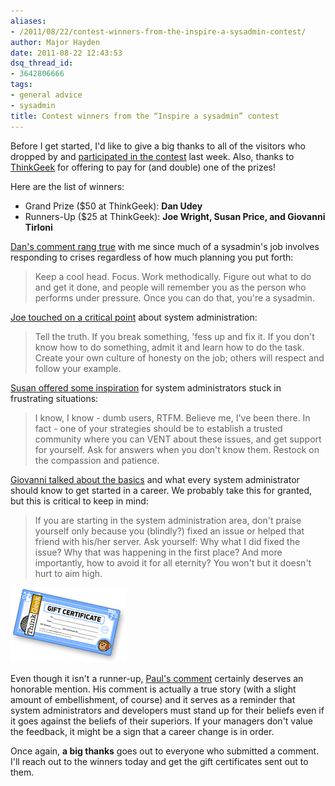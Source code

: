 ```yaml
---
aliases:
- /2011/08/22/contest-winners-from-the-inspire-a-sysadmin-contest/
author: Major Hayden
date: 2011-08-22 12:43:53
dsq_thread_id:
- 3642806666
tags:
- general advice
- sysadmin
title: Contest winners from the “Inspire a sysadmin” contest
---
```


Before I get started, I'd like to give a big thanks to all of the visitors who dropped by and [participated in the contest][1] last week. Also, thanks to [ThinkGeek][2] for offering to pay for (and double) one of the prizes!

Here are the list of winners:

* Grand Prize ($50 at ThinkGeek): **Dan Udey**
* Runners-Up ($25 at ThinkGeek): **Joe Wright, Susan Price, and Giovanni Tirloni**

[Dan's comment rang true][3] with me since much of a sysadmin's job involves responding to crises regardless of how much planning you put forth:

> Keep a cool head. Focus. Work methodically. Figure out what to do and get it done, and people will remember you as the person who performs under pressure. Once you can do that, you're a sysadmin.

[Joe touched on a critical point][4] about system administration:

> Tell the truth. If you break something, 'fess up and fix it. If you don't know how to do something, admit it and learn how to do the task. Create your own culture of honesty on the job; others will respect and follow your example.

[Susan offered some inspiration][5] for system administrators stuck in frustrating situations:

> I know, I know - dumb users, RTFM. Believe me, I've been there. In fact - one of your strategies should be to establish a trusted community where you can VENT about these issues, and get support for yourself. Ask for answers when you don't know them. Restock on the compassion and patience.

[Giovanni talked about the basics][6] and what every system administrator should know to get started in a career. We probably take this for granted, but this is critical to keep in mind:

> If you are starting in the system administration area, don't praise yourself only because you (blindly?) fixed an issue or helped that friend with his/her server. Ask yourself: Why what I did fixed the issue? Why that was happening in the first place? And more importantly, how to avoid it for all eternity? You won't but it doesn't hurt to aim high.

![7]

Even though it isn't a runner-up, [Paul's comment][8] certainly deserves an honorable mention. His comment is actually a true story (with a slight amount of embellishment, of course) and it serves as a reminder that system administrators and developers must stand up for their beliefs even if it goes against the beliefs of their superiors. If your managers don't value the feedback, it might be a sign that a career change is in order.

Once again, **a big thanks** goes out to everyone who submitted a comment. I'll reach out to the winners today and get the gift certificates sent out to them.

 [1]: http://rackerhacker.com/2011/08/17/inspire-a-sysadmin-get-a-thinkgeek-gift-certificate/
 [2]: http://thinkgeek.com/
 [3]: http://rackerhacker.com/2011/08/17/inspire-a-sysadmin-get-a-thinkgeek-gift-certificate/#comment-23915
 [4]: http://rackerhacker.com/2011/08/17/inspire-a-sysadmin-get-a-thinkgeek-gift-certificate/#comment-23911
 [5]: http://rackerhacker.com/2011/08/17/inspire-a-sysadmin-get-a-thinkgeek-gift-certificate/#comment-23921
 [6]: http://rackerhacker.com/2011/08/17/inspire-a-sysadmin-get-a-thinkgeek-gift-certificate/#comment-23907
 [7]: /wp-content/uploads/2011/08/giftcert-preview.png
 [8]: http://rackerhacker.com/2011/08/17/inspire-a-sysadmin-get-a-thinkgeek-gift-certificate/#comment-23919
